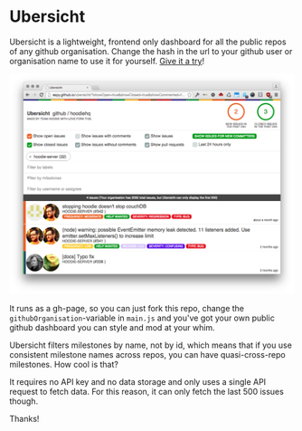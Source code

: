# Ubersicht

Ubersicht is a lightweight, frontend only dashboard for all the public repos of any github organisation. Change the hash in the url to your github user or organisation name to use it for yourself. [Give it a try](http://espy.github.io/ubersicht)!

![Screenshot of Ubersicht](screenshot.png)

It runs as a gh-page, so you can just fork this repo, change the `githubOrganisation`-variable in `main.js` and you've got your own public github dashboard you can style and mod at your whim.

Ubersicht filters milestones by name, not by id, which means that if you use consistent milestone names across repos, you can have quasi-cross-repo milestones. How cool is that?

It requires no API key and no data storage and only uses a single API request to fetch data. For this reason, it can only fetch the last 500 issues though.

Thanks!
